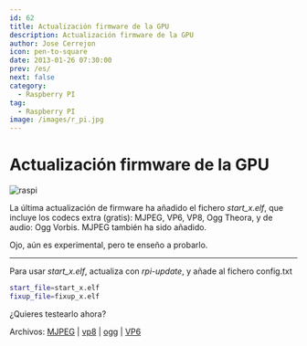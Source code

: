```yaml
---
id: 62
title: Actualización firmware de la GPU
description: Actualización firmware de la GPU
author: Jose Cerrejon
icon: pen-to-square
date: 2013-01-26 07:30:00
prev: /es/
next: false
category:
  - Raspberry PI
tag:
  - Raspberry PI
image: /images/r_pi.jpg
---
```


# Actualización firmware de la GPU

![raspi](/images/r_pi.jpg)

La última actualización de firmware ha añadido el fichero *start_x.elf*, que incluye los codecs extra (gratis): MJPEG, VP6, VP8, Ogg Theora, y de audio: Ogg Vorbis. MJPEG también ha sido añadido.

Ojo, aún es experimental, pero te enseño a probarlo.

- - -
Para usar *start_x.elf*, actualiza con *rpi-update*, y añade al fichero config.txt

```bash
start_file=start_x.elf
fixup_file=fixup_x.elf
```

¿Quieres testearlo ahora?

Archivos: [MJPEG](http://www.dvxuser.com/V6/showthread.php?170183-Untouched-Motion-JPEG-720-30P-Sample) | 
[vp8](http://ie.microsoft.com/testdrive/graphics/videoformatsupport/big_buck_bunny_trailer_480p.webm) | 
[ogg](http://video.blendertestbuilds.de/download.php?file=download.blender.org/peach/trailer_400p.ogg) | [VP6](http://media.iguane.org/grand-angle/blog/mediafiles/trailer_VP6.flv)